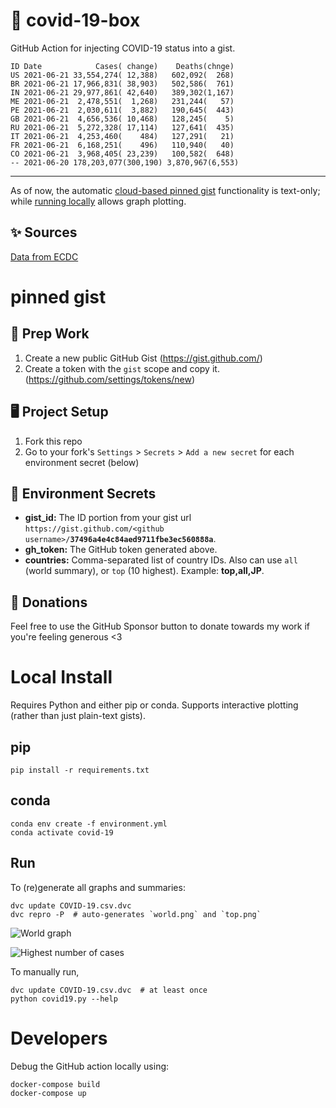 # 🏥 covid-19-box

GitHub Action for injecting COVID-19 status into a gist.

```
ID Date            Cases( change)    Deaths(chnge)
US 2021-06-21 33,554,274( 12,388)   602,092(  268)
BR 2021-06-21 17,966,831( 38,903)   502,586(  761)
IN 2021-06-21 29,977,861( 42,640)   389,302(1,167)
ME 2021-06-21  2,478,551(  1,268)   231,244(   57)
PE 2021-06-21  2,030,611(  3,882)   190,645(  443)
GB 2021-06-21  4,656,536( 10,468)   128,245(    5)
RU 2021-06-21  5,272,328( 17,114)   127,641(  435)
IT 2021-06-21  4,253,460(    484)   127,291(   21)
FR 2021-06-21  6,168,251(    496)   110,940(   40)
CO 2021-06-21  3,968,405( 23,239)   100,582(  648)
-- 2021-06-20 178,203,077(300,190) 3,870,967(6,553)
```

---

As of now, the automatic [cloud-based pinned gist](#pinned-gist) functionality is text-only;
while [running locally](#local-install) allows graph plotting.

## ✨ Sources

[Data from ECDC](https://www.ecdc.europa.eu/en/publications-data/download-todays-data-geographic-distribution-covid-19-cases-worldwide)

# pinned gist

## 🎒 Prep Work
1. Create a new public GitHub Gist (https://gist.github.com/)
1. Create a token with the `gist` scope and copy it. (https://github.com/settings/tokens/new)

## 🖥 Project Setup
1. Fork this repo
1. Go to your fork's `Settings` > `Secrets` > `Add a new secret` for each environment secret (below)

## 🤫 Environment Secrets
- **gist_id:** The ID portion from your gist url `https://gist.github.com/<github username>/`**`37496a4e4c84aed9711fbe3ec560888a`**.
- **gh_token:** The GitHub token generated above.
- **countries:** Comma-separated list of country IDs. Also can use `all` (world summary), or `top` (10 highest). Example: **top,all,JP**.

## 💸 Donations

Feel free to use the GitHub Sponsor button to donate towards my work if you're feeling generous <3

# Local Install

Requires Python and either pip or conda. Supports interactive plotting (rather than just plain-text gists).

## pip

```
pip install -r requirements.txt
```

## conda

```
conda env create -f environment.yml
conda activate covid-19
```

## Run

To (re)generate all graphs and summaries:

```
dvc update COVID-19.csv.dvc
dvc repro -P  # auto-generates `world.png` and `top.png`
```

![World graph](world.png)

![Highest number of cases](top.png)

To manually run,

```
dvc update COVID-19.csv.dvc  # at least once
python covid19.py --help
```

# Developers

Debug the GitHub action locally using:

```
docker-compose build
docker-compose up
```
